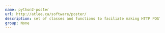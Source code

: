 ```yaml
---
name: python2-poster
url: http://atlee.ca/software/poster/
description: set of classes and functions to faciliate making HTTP POST (or PUT) requests using the standard multipart/form-data encoding in Python with urllib2. URL : http://atlee.ca/software/poster/ Groups : None
group: None
---
```

